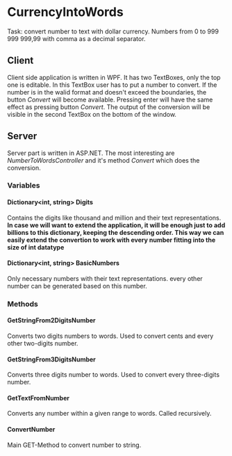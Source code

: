 # CurrencyIntoWords
Task: convert number to text with dollar currency. Numbers from 0 to 999 999 999,99 with comma as a decimal separator.
## Client
Client side application is written in WPF. It has two TextBoxes, only the top one is editable. In this TextBox user has to put a number to convert. If the number is in the walid format and doesn't exceed the boundaries, the button *Convert* will become available. Pressing enter will have the same effect as pressing button *Convert*. The output of the conversion will be visible in the second TextBox on the bottom of the window.
## Server
Server part is written in ASP.NET. The most interesting are *NumberToWordsController* and it's method *Convert* which does the conversion. 
### Variables
#### Dictionary<int, string> Digits
Contains the digits like thousand and million and their text representations. **In case we will want to extend the application, it will be enough just to add billions to this dictionary, keeping the descending order. This way we can easily extend the convertion to work with every number fitting into the size of int datatype**
#### Dictionary<int, string> BasicNumbers
Only necessary numbers with their text representations. every other number can be generated based on this number.
### Methods
#### GetStringFrom2DigitsNumber
Converts two digits numbers to words. Used to convert cents and every other two-digits number.
#### GetStringFrom3DigitsNumber
Converts three digits number to words. Used to convert every three-digits number.
#### GetTextFromNumber 
Converts any number within a given range to words. Called recursively.
#### ConvertNumber
Main GET-Method to convert number to string.	